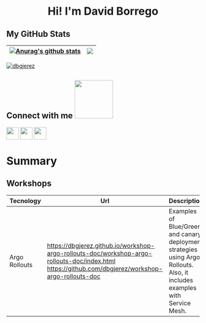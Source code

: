 <h1 align='center'> Hi! I'm David Borrego </h1>

<h2> My GitHub Stats </h2>

| <a href="https://github.com/anuraghazra/github-readme-stats"><img align="center" src="https://github-readme-stats.vercel.app/api?username=dbgjerez&show_icons=true&include_all_commits=true&theme=buefy&hide_border=true" alt="Anurag's github stats" /></a> | <a href="https://github.com/anuraghazra/github-readme-stats"><img align="center" src="https://github-readme-stats.vercel.app/api/top-langs/?username=dbgjerez&layout=compact&theme=buefy&hide_border=true&langs_count=8&hide=css,html" /></a> 
| ------------- | ------------- |

<p align="left"> <a href="https://github.com/ryo-ma/github-profile-trophy"><img src="https://github-profile-trophy.vercel.app/?username=dbgjerez&column=-1" alt="dbgjerez" /></a> </p>

<h2> Connect with me <img src='https://raw.githubusercontent.com/ShahriarShafin/ShahriarShafin/main/Assets/handshake.gif' width="100px"> </h2>
<a href = 'https://www.linkedin.com/in/868a2466'> <img width = '32px' align= 'center' src="https://raw.githubusercontent.com/rahulbanerjee26/githubAboutMeGenerator/main/icons/linked-in-alt.svg"/></a> 
<a href = 'https://www.twitter.com/dbgjerez'> <img width = '32px' align= 'center' src="https://raw.githubusercontent.com/rahulbanerjee26/githubAboutMeGenerator/main/icons/twitter.svg"/></a> 
<a href = 'https://www.github.com/dbgjerez'> <img width = '32px' align= 'center' src="https://raw.githubusercontent.com/rahulbanerjee26/githubAboutMeGenerator/main/icons/github.svg"/></a> 

<br>

<h1>Summary</h1>

<h2>Workshops</h2>

|Tecnology|Url|Description|
|---|---|---|
|Argo Rollouts|https://dbgjerez.github.io/workshop-argo-rollouts-doc/workshop-argo-rollouts-doc/index.html <br> https://github.com/dbgjerez/workshop-argo-rollouts-doc |Examples of Blue/Green and canary deployment strategies using Argo Rollouts. Also, it includes examples with Service Mesh.|
